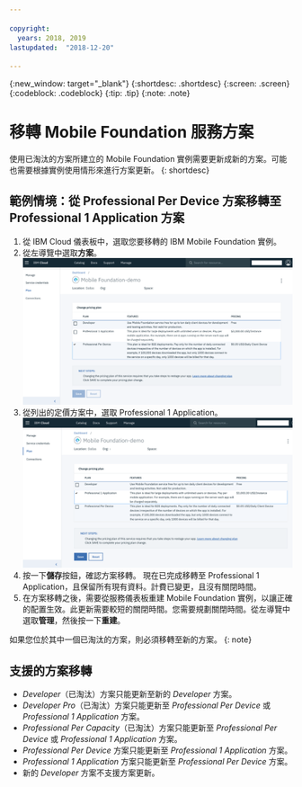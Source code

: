 ```yaml
---

copyright:
  years: 2018, 2019
lastupdated:  "2018-12-20"

---
```


{:new_window: target="_blank"}
{:shortdesc: .shortdesc}
{:screen:  .screen}
{:codeblock:  .codeblock}
{:tip: .tip}
{:note: .note}

# 移轉 Mobile Foundation 服務方案

使用已淘汰的方案所建立的 Mobile Foundation 實例需要更新成新的方案。可能也需要根據實例使用情形來進行方案更新。
{: shortdesc}

## 範例情境：從 Professional Per Device 方案移轉至 Professional 1 Application 方案

1. 從 IBM Cloud 儀表板中，選取您要移轉的 IBM Mobile Foundation 實例。
2. 從左導覽中選取**方案**。
   ![現有 Mobile Foundation 方案](images/existing-plan.png)
3. 從列出的定價方案中，選取 Professional 1 Application。
   ![新的 Mobile Foundation 方案](images/new-plan.png)
4. 按一下**儲存**按鈕，確認方案移轉。
     現在已完成移轉至 Professional 1 Application，且保留所有現有資料。計費已變更，且沒有關閉時間。
5. 在方案移轉之後，需要從服務儀表板重建 Mobile Foundation 實例，以讓正確的配置生效。此更新需要較短的關閉時間。您需要規劃關閉時間。從左導覽中選取**管理**，然後按一下**重建**。

如果您位於其中一個已淘汰的方案，則必須移轉至新的方案。
{: note}

## 支援的方案移轉

* *Developer*（已淘汰）方案只能更新至新的 *Developer* 方案。
* *Developer Pro*（已淘汰）方案只能更新至 *Professional Per Device* 或 *Professional 1 Application* 方案。
* *Professional Per Capacity*（已淘汰）方案只能更新至 *Professional Per Device* 或 *Professional 1 Application* 方案。
* *Professional Per Device* 方案只能更新至 *Professional 1 Application* 方案。
* *Professional 1 Application* 方案只能更新至 *Professional Per Device* 方案。
* 新的 *Developer* 方案不支援方案更新。
